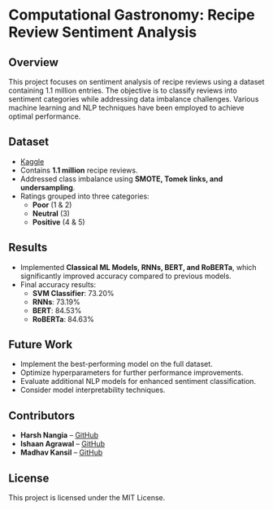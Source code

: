 # Computational Gastronomy: Recipe Review Sentiment Analysis

## Overview
This project focuses on sentiment analysis of recipe reviews using a dataset containing 1.1 million entries. The objective is to classify reviews into sentiment categories while addressing data imbalance challenges. Various machine learning and NLP techniques have been employed to achieve optimal performance.

## Dataset
-  [Kaggle](https://www.kaggle.com/datasets/shuyangli94/food-com-recipes-and-user-interactions/data) 
- Contains **1.1 million** recipe reviews.
- Addressed class imbalance using **SMOTE, Tomek links, and undersampling**.
- Ratings grouped into three categories:
  - **Poor** (1 & 2)
  - **Neutral** (3)
  - **Positive** (4 & 5)

## Results
- Implemented **Classical ML Models, RNNs, BERT, and RoBERTa**, which significantly improved accuracy compared to previous models.
- Final accuracy results:
  - **SVM Classifier**: 73.20%
  - **RNNs**: 73.19%
  - **BERT**: 84.53%
  - **RoBERTa**: 84.63%

## Future Work
- Implement the best-performing model on the full dataset.
- Optimize hyperparameters for further performance improvements.
- Evaluate additional NLP models for enhanced sentiment classification.
- Consider model interpretability techniques.

## Contributors
- **Harsh Nangia** – [GitHub](https://github.com/hn-iiitd)
- **Ishaan Agrawal** – [GitHub](https://github.com/yourusername)
- **Madhav Kansil** – [GitHub](https://github.com/h13r0ph4nt)

## License
This project is licensed under the MIT License.
